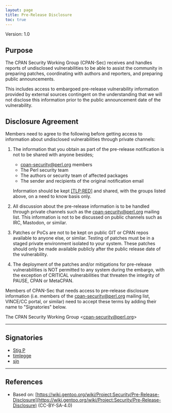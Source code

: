 ```yaml
---
layout: page
title: Pre-Release Disclosure
toc: true
---
```


Version: 1.0

## Purpose

The CPAN Security Working Group (CPAN-Sec) receives and handles reports of
undisclosed vulnerabilities to be able to assist the community in preparing
patches, coordinating with authors and reporters, and preparing public
announcements.

This includes access to embargoed pre-release vulnerability information provided
by external sources contingent on the understanding that we will not disclose
this information prior to the public announcement date of the vulnerability.

## Disclosure Agreement

Members need to agree to the following before getting access to information
about undisclosed vulnerabilities through private channels:

1. The information that you obtain as part of the pre-release notification is
not to be shared with anyone besides;
   - cpan-security@perl.org members
   - The Perl security team
   - The authors or security team of affected packages
   - The sender and recipients of the original notification email 

   Information should be kept [[TLP:RED]](https://www.cisa.gov/news-events/news/traffic-light-protocol-tlp-definitions-and-usage) and shared, with the groups listed above, on a need to know basis only.

2. All discussion about the pre-release information is to be handled through
private channels such as the cpan-security@perl.org mailing list. This
information is not to be discussed on public channels such as IRC, Mastodon, or
similar.

3. Patches or PoCs are not to be kept on public GIT or CPAN repos available to
anyone else, or similar. Testing of patches must be in a staged private
environment isolated to your system. These patches should only be made available
publicly after the public release date of the vulnerability.

4. The deployment of the patches and/or mitigations for pre-release
vulnerabilities is NOT permitted to any system during the embargo, with the
exception of CRITICAL vulnerabilities that threaten the integrity of PAUSE, CPAN
or MetaCPAN.

Members of CPAN-Sec that needs access to pre-release disclosure information
(i.e. members of the cpan-security@perl.org mailing list, VINCE/CC portal, or
similar) need to accept these terms by adding their name to "Signatories" below.

The CPAN Security Working Group <[cpan-security@perl.org](cpan-security@perl.org)>

------------------

## Signatories

* [Stig P](https://github.com/stigtsp)
* [timlegge](https://github.com/timlegge)
* [sjn](https://github.com/sjn)

------------------

## References

* Based on: [https://wiki.gentoo.org/wiki/Project:Security/Pre-Release-Disclosure](https://wiki.gentoo.org/wiki/Project:Security/Pre-Release-Disclosure) (CC-BY-SA-4.0)
